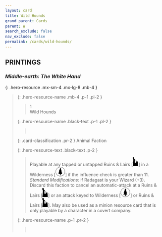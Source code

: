 ```yaml
---
layout: card
title: Wild Hounds
grand_parent: Cards
parent: W
search_exclude: false
nav_exclude: false
permalink: /cards/wild-hounds/
---
```


## PRINTINGS


### _Middle-earth: The White Hand_

{: .hero-resource .mx-sm-4 .mx-lg-8 .mb-4 }
> {: .hero-resource-name .mb-4 .p-1 .pl-2 }
> > <div class="card-mp">1</div>
> > <div class="card-name">Wild Hounds</div>
>
> {: .hero-resource-name .black-text .p-1 .pl-2 }
> > &nbsp;
>
> {: .card-classification .pr-2 }
> Animal Faction
>
> {: .hero-resource-text .black-text .p-2 }
> > Playable at any tapped or untapped Ruins & Lairs \[![](/assets/images/ruinlair.svg)] in a Wilderness \[![](/assets/images/wilderness.svg)] if the influence check is greater than 11.  <br>_Standard Modifications:_ if Radagast is your Wizard (+3). Discard this faction to cancel an automatic-attack at a Ruins & Lairs \[![](/assets/images/ruinlair.svg)] or an attack keyed to Wilderness \[![](/assets/images/wilderness.svg)] or Ruins & Lairs \[![](/assets/images/ruinlair.svg)]. May also be used as a minion resource card that is only playable by a character in a covert company. 
> 
> {: .hero-resource-name .p-1 .pr-2 }
> > <div class="card-shield"></div>
> > <div class="card-corruption">&nbsp;</div>
